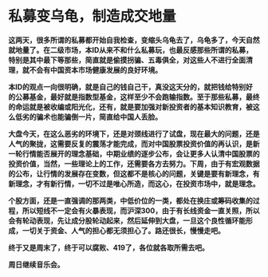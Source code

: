 私募变乌龟，制造成交地量
====

			

**这两天，很多所谓的私募都开始自我检查，变缩头乌龟去了，乌龟多了，今天自然就地量了。在二级市场，本ID从来不和什么私募玩，也最反感那些所谓的私募，特别是其中最下等那些，简直就是偷摸拐骗、五毒俱全，对这些人不进行全面清理，就不会有中国资本市场健康发展的良好环境。**

**本ID的观点一向很明确，就是自己的钱自己干，真没这天分的，就把钱给特别好的公募基金，最好就是指数型基金，这样至少不会跑输指数。至于那些私募，最终的命运就是被收编或阳光化，还有，就是要加强对新投资者的基本知识教育，被这么低劣的骗术也能骗倒一片，简直给中国人丢脸。**

**大盘今天，在这么恶劣的环境下，还是对颈线进行了试盘，现在最大的问题，还是人气的聚拢，这需要反复的震荡才能完成，而对中国股票投资价值的再认识，是新一轮行情能否展开的理念基础，中期业绩的逐步公布，会让更多人认清中国股票的投资价值，当然，一些理论上的工作，还需要各方去努力。下周，由于有宏观数据的公布，让行情的发展存在变数，但这都不是核心的问题，关键是要有新理念，有新理念，才有新行情，一切不过是唯心所造，而这心，在投资市场中，就是理念。**

**个股方面，还是一直强调的那两类，中低价位的一类，都处在换庄或筹码收集的过程，所以短线不一定会有火暴表现，而沪深300，由于有长线资金一直关照，所以会有轮动表现，先让成分股轮动起来，然后延伸到大盘，一旦这个良性循环能形成，一切关于资金、人气的担心都无须担心了。路还很长，慢慢走吧。**

**终于又是周末了，终于可以腐败、419了，各位就各取所需去吧。**

**周日继续音乐会。**
